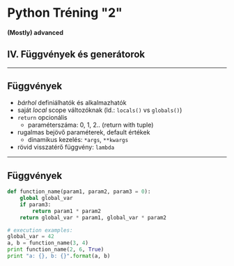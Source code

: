 <!-- $theme: gaia -->
<!-- page_number: false -->
<!-- footer: Péter Handbauer, version: 10/04 -->
<!-- $size: a1 -->


Python Tréning "2"
==============================

#### (Mostly) advanced

## IV. Függvények és generátorok

---
<!-- footer: Python tréning "2", IV. Függvények -->
## Függvények

 - _bárhol_ definiálhatók és alkalmazhatók
 - saját _local_ scope változóknak (ld.: `locals()` vs `globals()`)
 - `return` opcionális
    - paraméterszáma: 0, 1, 2.. (return with tuple)
 - rugalmas bejövő paraméterek, default értékek
    - dinamikus kezelés: `*args`, `**kwargs`
 - rövid visszatérő függvény: `lambda`

---
## Függvények

```python
def function_name(param1, param2, param3 = 0):
    global global_var
    if param3:
        return param1 * param2
    return global_var * param1, global_var * param2

# execution examples:
global_var = 42
a, b = function_name(3, 4)
print function_name(2, 6, True)
print "a: {}, b: {}".format(a, b)
```